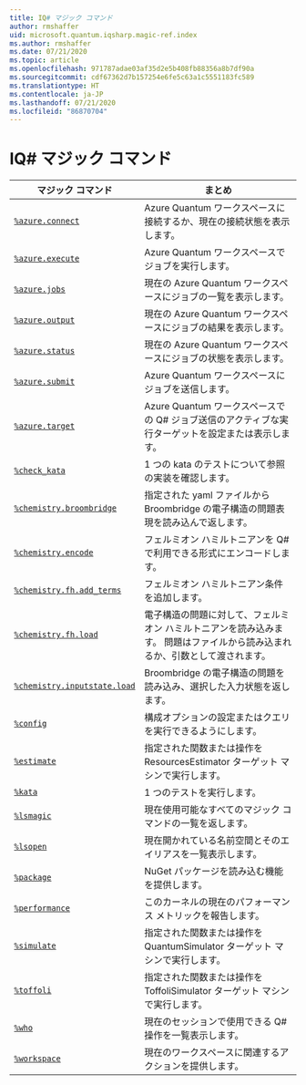 ```yaml
---
title: IQ# マジック コマンド
author: rmshaffer
uid: microsoft.quantum.iqsharp.magic-ref.index
ms.author: rmshaffer
ms.date: 07/21/2020
ms.topic: article
ms.openlocfilehash: 971787adae03af35d2e5b408fb88356a8b7df90a
ms.sourcegitcommit: cdf67362d7b157254e6fe5c63a1c5551183fc589
ms.translationtype: HT
ms.contentlocale: ja-JP
ms.lasthandoff: 07/21/2020
ms.locfileid: "86870704"
---
```

# <a name="iq-magic-commands"></a>IQ# マジック コマンド
| マジック コマンド | まとめ |
|---------------|---------|
| [`%azure.connect`](xref:microsoft.quantum.iqsharp.magic-ref.azure.connect) | Azure Quantum ワークスペースに接続するか、現在の接続状態を表示します。 |
| [`%azure.execute`](xref:microsoft.quantum.iqsharp.magic-ref.azure.execute) | Azure Quantum ワークスペースでジョブを実行します。 |
| [`%azure.jobs`](xref:microsoft.quantum.iqsharp.magic-ref.azure.jobs) | 現在の Azure Quantum ワークスペースにジョブの一覧を表示します。 |
| [`%azure.output`](xref:microsoft.quantum.iqsharp.magic-ref.azure.output) | 現在の Azure Quantum ワークスペースにジョブの結果を表示します。 |
| [`%azure.status`](xref:microsoft.quantum.iqsharp.magic-ref.azure.status) | 現在の Azure Quantum ワークスペースにジョブの状態を表示します。 |
| [`%azure.submit`](xref:microsoft.quantum.iqsharp.magic-ref.azure.submit) | Azure Quantum ワークスペースにジョブを送信します。 |
| [`%azure.target`](xref:microsoft.quantum.iqsharp.magic-ref.azure.target) | Azure Quantum ワークスペースでの Q# ジョブ送信のアクティブな実行ターゲットを設定または表示します。 |
| [`%check_kata`](xref:microsoft.quantum.iqsharp.magic-ref.check_kata) | 1 つの kata のテストについて参照の実装を確認します。 |
| [`%chemistry.broombridge`](xref:microsoft.quantum.iqsharp.magic-ref.chemistry.broombridge) | 指定された yaml ファイルから Broombridge の電子構造の問題表現を読み込んで返します。 |
| [`%chemistry.encode`](xref:microsoft.quantum.iqsharp.magic-ref.chemistry.encode) | フェルミオン ハミルトニアンを Q# で利用できる形式にエンコードします。 |
| [`%chemistry.fh.add_terms`](xref:microsoft.quantum.iqsharp.magic-ref.chemistry.fh.add_terms) | フェルミオン ハミルトニアン条件を追加します。 |
| [`%chemistry.fh.load`](xref:microsoft.quantum.iqsharp.magic-ref.chemistry.fh.load) | 電子構造の問題に対して、フェルミオン ハミルトニアンを読み込みます。 問題はファイルから読み込まれるか、引数として渡されます。 |
| [`%chemistry.inputstate.load`](xref:microsoft.quantum.iqsharp.magic-ref.chemistry.inputstate.load) | Broombridge の電子構造の問題を読み込み、選択した入力状態を返します。 |
| [`%config`](xref:microsoft.quantum.iqsharp.magic-ref.config) | 構成オプションの設定またはクエリを実行できるようにします。 |
| [`%estimate`](xref:microsoft.quantum.iqsharp.magic-ref.estimate) | 指定された関数または操作を ResourcesEstimator ターゲット マシンで実行します。 |
| [`%kata`](xref:microsoft.quantum.iqsharp.magic-ref.kata) | 1 つのテストを実行します。 |
| [`%lsmagic`](xref:microsoft.quantum.iqsharp.magic-ref.lsmagic) | 現在使用可能なすべてのマジック コマンドの一覧を返します。 |
| [`%lsopen`](xref:microsoft.quantum.iqsharp.magic-ref.lsopen) | 現在開かれている名前空間とそのエイリアスを一覧表示します。 |
| [`%package`](xref:microsoft.quantum.iqsharp.magic-ref.package) | NuGet パッケージを読み込む機能を提供します。 |
| [`%performance`](xref:microsoft.quantum.iqsharp.magic-ref.performance) | このカーネルの現在のパフォーマンス メトリックを報告します。 |
| [`%simulate`](xref:microsoft.quantum.iqsharp.magic-ref.simulate) | 指定された関数または操作を QuantumSimulator ターゲット マシンで実行します。 |
| [`%toffoli`](xref:microsoft.quantum.iqsharp.magic-ref.toffoli) | 指定された関数または操作を ToffoliSimulator ターゲット マシンで実行します。 |
| [`%who`](xref:microsoft.quantum.iqsharp.magic-ref.who) | 現在のセッションで使用できる Q# 操作を一覧表示します。 |
| [`%workspace`](xref:microsoft.quantum.iqsharp.magic-ref.workspace) | 現在のワークスペースに関連するアクションを提供します。 |
